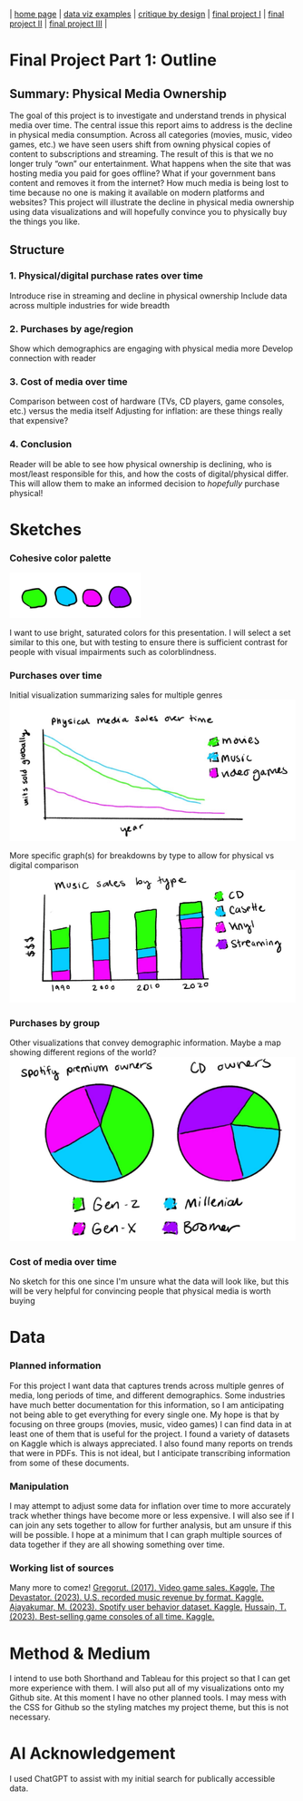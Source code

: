 | [home page](https://cmustudent.github.io/tswd-portfolio-templates/) | [data viz examples](dataviz-examples) | [critique by design](critique-by-design) | [final project I](final-project-part-one) | [final project II](final-project-part-two) | [final project III](final-project-part-three) |

# Final Project Part 1: Outline
## Summary: Physical Media Ownership
The goal of this project is to investigate and understand trends in physical media over time. The central issue this report aims to address is the decline in physical media consumption. Across all categories (movies, music, video games, etc.) we have seen users shift from owning physical copies of content to subscriptions and streaming. The result of this is that we no longer truly “own” our entertainment. What happens when the site that was hosting media you paid for goes offline? What if your government bans content and removes it from the internet? How much media is being lost to time because no one is making it available on modern platforms and websites? This project will illustrate the decline in physical media ownership using data visualizations and will hopefully convince you to physically buy the things you like.

## Structure
### 1. Physical/digital purchase rates over time
Introduce rise in streaming and decline in physical ownership
Include data across multiple industries for wide breadth
### 2. Purchases by age/region
Show which demographics are engaging with physical media more
Develop connection with reader
### 3. Cost of media over time
Comparison between cost of hardware (TVs, CD players, game consoles, etc.) versus the media itself
Adjusting for inflation: are these things really that expensive?
### 4. Conclusion
Reader will be able to see how physical ownership is declining, who is most/least responsible for this, and how the costs of digital/physical differ. This will allow them to make an informed decision to *hopefully* purchase physical!

# Sketches
### Cohesive color palette
![Initial color palette plan](p1palette.png)

I want to use bright, saturated colors for this presentation. I will select a set similar to this one, but with testing to ensure there is sufficient contrast for people with visual impairments such as colorblindness.

### Purchases over time
Initial visualization summarizing sales for multiple genres
![Line graph sketch](p1line.png)

More specific graph(s) for breakdowns by type to allow for physical vs digital comparison
![Bar chart sketch](p1bar.png)

### Purchases by group
Other visualizations that convey demographic information. Maybe a map showing different regions of the world?
![Pie chart sketch](p1pie.png)

### Cost of media over time
No sketch for this one since I'm unsure what the data will look like, but this will be very helpful for convincing people that physical media is worth buying

# Data
### Planned information
For this project I want data that captures trends across multiple genres of media, long periods of time, and different demographics. Some industries have much better documentation for this information, so I am anticipating not being able to get everything for every single one. My hope is that by focusing on three groups (movies, music, video games) I can find data in at least one of them that is useful for the project.
I found a variety of datasets on Kaggle which is always appreciated. I also found many reports on trends that were in PDFs. This is not ideal, but I anticipate transcribing information from some of these documents. 
### Manipulation
I may attempt to adjust some data for inflation over time to more accurately track whether things have become more or less expensive. I will also see if I can join any sets together to allow for further analysis, but am unsure if this will be possible. I hope at a minimum that I can graph multiple sources of data together if they are all showing something over time.
### Working list of sources
Many more to comez!
[Gregorut. (2017). Video game sales. Kaggle.](https://www.kaggle.com/datasets/gregorut/videogamesales)
[The Devastator. (2023). U.S. recorded music revenue by format. Kaggle.](https://www.kaggle.com/datasets/thedevastator/us-recorded-music-revenue-by-format)
[Ajayakumar, M. (2023). Spotify user behavior dataset. Kaggle.](https://www.kaggle.com/datasets/meeraajayakumar/spotify-user-behavior-dataset)
[Hussain, T. (2023). Best-selling game consoles of all time. Kaggle.](https://www.kaggle.com/datasets/tayyarhussain/best-selling-game-consoles-of-all-time)

# Method & Medium
I intend to use both Shorthand and Tableau for this project so that I can get more experience with them. I will also put all of my visualizations onto my Github site. At this moment I have no other planned tools. I may mess with the CSS for Github so the styling matches my project theme, but this is not necessary.

# AI Acknowledgement
I used ChatGPT to assist with my initial search for publically accessible data.
